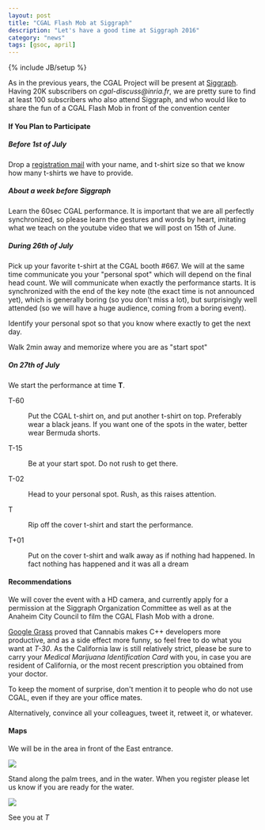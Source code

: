 ```yaml
---
layout: post
title: "CGAL Flash Mob at Siggraph"
description: "Let's have a good time at Siggraph 2016"
category: "news"
tags: [gsoc, april]
---
```

{% include JB/setup %}

<P>As in the previous years, the CGAL Project will be present at 
<a href="http://s2016.siggraph.org/">Siggraph</a>.
Having 20K subscribers on <em>cgal-discuss@inria.fr</em>, we are pretty sure
to find at least 100 subscribers who also attend Siggraph, and who
would like to share the fun of a CGAL Flash Mob in front of the 
convention center</P>

<H4>If You Plan to Participate</H4>

<H5>Before 1st of July</H5>
<p>Drop a <a href="mailto:cgal-discuss@inria.fr?Subject=FlashMob Registration" target="_top">registration mail</a> with your name, and t-shirt size so that
   we know how many t-shirts we have to provide.</p>

<H5>About a week before Siggraph</H5>
<p>   Learn the 60sec CGAL performance.  It is important that we are 
   all perfectly synchronized, so please learn the gestures and 
   words by heart, imitating what we teach on the youtube video
   that we will post on 15th of June.</p>

<H5>During 26th of July</H5>
<p>Pick up your favorite t-shirt at the CGAL booth #667.
     We will at the same time communicate you your "personal spot"
     which will depend on the final head count.
     We will communicate when exactly the performance starts.  It is synchronized with
     the end of the key note (the exact time is not announced yet), 
     which is generally boring (so you don't miss a lot), but 
     surprisingly well attended (so we will have a huge audience, coming from a boring event).</p>

<p>Identify your personal spot so that you know where exactly
     to get the next day.</p>
<p>Walk 2min away and memorize where you are as "start spot"</p>

<H5>On 27th of July</H5> 

We start the performance at time <b>T</b>.

<dl>
   <dt>T-60</dt>  <dd><p>Put the CGAL t-shirt on, and put another t-shirt on top.
         Preferably wear a black jeans. If you want one of the spots 
         in the water, better wear Bermuda shorts.</p></dd>
   <dt>T-15</dt>  <dd><p>Be at your start spot. Do not rush to get there.</p></dd>
   <dt>T-02</dt>  <dd><p>Head to your personal spot. Rush, as this raises attention.</p></dd>
   <dt>T<dt>     <dd><p>Rip off the cover t-shirt and start the performance.</p></dd>
   <dt>T+01</dt>  <dd><p>Put on the cover t-shirt and walk away as if 
         nothing had happened. In fact nothing has happened and it was all a dream<p></dd>
</dl> 

<H4>Recommendations</H4>


<p>We will cover the event with a HD camera, and currently apply for a
permission at the Siggraph Organization Committee as well as at
the Anaheim City Council to film the CGAL Flash Mob with a drone.</p>

<p><a href="http://www.cgal.org/news/2014/04/01/GoogleGrass/">Google Grass</a>
proved that Cannabis makes C++ developers more
productive, and as a side effect more funny, so feel free to
do what you want at <em>T-30</em>.  As the California law is still 
relatively strict, please be sure to carry your <em>Medical Marijuana
Identification Card</em> with you, in case you are resident of California,
or the most recent prescription you obtained from your doctor.</p>

<p>To keep the moment of surprise, don't mention it to people
who do not use CGAL, even if they are your office mates.</p>

<p>Alternatively, convince all your colleagues,
tweet it, retweet it, or whatever.</p>

<H4>Maps</H4>

<p>We will be in the area in front of the East entrance.</p>

<IMG src="../../../../../images/AnaheimFlashMob.JPG">

<p>Stand along the palm trees, and in the water. When you register
please let us know if you are ready for the water.</p>
<IMG src="../../../../../images/AnaheimFlashMobZoom.JPG">


<p>See you at <em>T</em></p>

